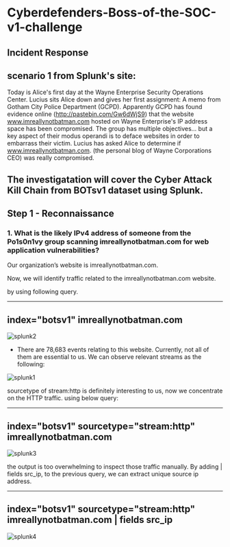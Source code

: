 # Cyberdefenders-Boss-of-the-SOC-v1-challenge

##  Incident Response

## scenario 1 from Splunk's site:

Today is Alice's first day at the Wayne Enterprise Security Operations Center. Lucius sits Alice down and gives her first assignment: A memo from Gotham City Police Department (GCPD). Apparently GCPD has found evidence online (http://pastebin.com/Gw6dWjS9) that the website www.imreallynotbatman.com hosted on Wayne Enterprise's IP address space has been compromised. The group has multiple objectives... but a key aspect of their modus operandi is to deface websites in order to embarrass their victim. Lucius has asked Alice to determine if www.imreallynotbatman.com. (the personal blog of Wayne Corporations CEO) was really compromised.


## The investigatation will cover the Cyber Attack Kill Chain from BOTsv1 dataset using Splunk.

## Step 1 - Reconnaissance

### 1. What is the likely IPv4 address of someone from the Po1s0n1vy group scanning imreallynotbatman.com for web application vulnerabilities?

   Our organization’s website is imreallynotbatman.com.

   Now, we will identify traffic related to the imreallynotbatman.com website.

   by using following query.

   -------------------------------------
   index="botsv1" imreallynotbatman.com
   -------------------------------------

   ![splunk2](https://github.com/user-attachments/assets/a062c715-5d6c-413f-92ee-4602bfee5287)  

<space>
   <space>
      
   - There are 78,683 events relating to this website. Currently, not all of them are essential to us.
     We can observe relevant streams as the following:

   ![splunk1](https://github.com/user-attachments/assets/828bf146-0b10-4e6d-aafe-696dcd848645)



sourcetype of stream:http is definitely interesting to us, now we concentrate on the HTTP traffic.
using below query:

-------------------------------------------------------------
index="botsv1" sourcetype="stream:http" imreallynotbatman.com
-------------------------------------------------------------

![splunk3](https://github.com/user-attachments/assets/7dfec733-bf93-490a-a538-c2b9f56177eb)



the output is too overwhelming to inspect those traffic manually.
By adding | fields src_ip, to the  previous query, we can extract unique source ip address.

-----------------------------------------------------------------------------
index="botsv1" sourcetype="stream:http" imreallynotbatman.com | fields src_ip
-----------------------------------------------------------------------------

![splunk4](https://github.com/user-attachments/assets/91d19c81-12ae-4b6b-b654-6564194d7b9b)











